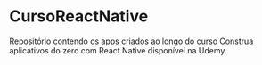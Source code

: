 # CursoReactNative

Repositório contendo os apps criados ao longo do curso Construa aplicativos do zero com React Native disponível na Udemy.
